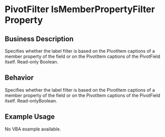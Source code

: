 # PivotFilter IsMemberPropertyFilter Property

## Business Description
Specifies whether the label filter is based on the PivotItem captions of a member property of the field or on the PivotItem captions of the PivotField itself. Read-only Boolean.

## Behavior
Specifies whether the label filter is based on the PivotItem captions of a member property of the field or on the PivotItem captions of the PivotField itself. Read-onlyBoolean.

## Example Usage
No VBA example available.